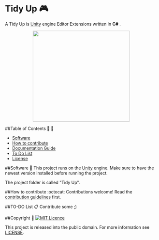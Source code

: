 <h1 align="center" style="display:inline">  
  Tidy Up 🎮
<img /></h1>

A Tidy Up is [Unity][1] engine Editor Extensions written in **C#** .
<p align="center">  
  <img src="https://github.com/Marloxo/Tidy-Up/Images/cleaning_logo1.jpg" height="300" width="320"/></p>

##Table of Contents :book: :construction:
- [Software](#)
- [How to contribute](#)
- [Documentation Guide](#)
- [To Do List](#)
- [License](#)

##Software :space_invader:
This project runs on the [Unity][1] engine.
Make sure to have the newest version installed before running the project.

The project folder is called "Tidy Up".

##How to contribute :octocat:
Contributions welcome! Read the [contribution guidelines](/CONTRIBUTING.md) first.

##TO-DO List :clipboard:
Contribute some ;)

##Copyright   :pencil:
[![MIT Licence][2]][3]

This project is released into the public domain. For more information see  [LICENSE][4].

[1]: http://unity3d.com "Unity Website"
[2]: https://img.shields.io/github/license/mashape/apistatus.svg?maxAge=2592000
[3]: https://opensource.org/licenses/mit-license.php
[4]: /LICENSE
